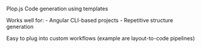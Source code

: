 Plop.js
Code generation using templates

Works well for:
    - Angular CLI-based projects
    - Repetitive structure generation

Easy to plug into custom workflows (example are layout-to-code pipelines)